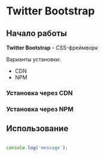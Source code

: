 # Twitter Bootstrap


## Начало работы
**Twitter Bootstrap** - CSS-фреймворк

Варианты установки:
* CDN
* NPM

### Установка через CDN


### Установка через NPM


## Использование

```javascript

console.log('message');

```
